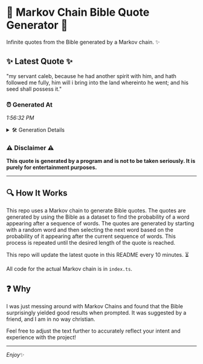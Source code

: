 # 📖 Markov Chain Bible Quote Generator 📖

Infinite quotes from the Bible generated by a Markov chain. ✨

## ✨ Latest Quote ✨
"my servant caleb, because he had another spirit with him, and hath followed me fully, him will i bring into the land whereinto he went; and his seed shall possess it."

### ⏰ Generated At
*1:56:32 PM*

<details>
    <summary>🛠️ Generation Details</summary>
    <p>
        <strong>🌱 Seed:</strong> my<br>
        <strong>🔄 Iterations:</strong> 30<br>
        <strong>📜 Context History:</strong><br>[ my ]: servant<br>[ my, servant ]: caleb,<br>[ my, servant, caleb, ]: because<br>[ my, servant, caleb,, because ]: he<br>[ my, servant, caleb,, because, he ]: had<br>[ my, servant, caleb,, because, he, had ]: another<br>[ servant, caleb,, because, he, had, another ]: spirit<br>[ caleb,, because, he, had, another, spirit ]: with<br>[ because, he, had, another, spirit, with ]: him,<br>[ he, had, another, spirit, with, him, ]: and<br>[ had, another, spirit, with, him,, and ]: hath<br>[ another, spirit, with, him,, and, hath ]: followed<br>[ spirit, with, him,, and, hath, followed ]: me<br>[ with, him,, and, hath, followed, me ]: fully,<br>[ him,, and, hath, followed, me, fully, ]: him<br>[ and, hath, followed, me, fully,, him ]: will<br>[ hath, followed, me, fully,, him, will ]: i<br>[ followed, me, fully,, him, will, i ]: bring<br>[ me, fully,, him, will, i, bring ]: into<br>[ fully,, him, will, i, bring, into ]: the<br>[ him, will, i, bring, into, the ]: land<br>[ will, i, bring, into, the, land ]: whereinto<br>[ i, bring, into, the, land, whereinto ]: he<br>[ bring, into, the, land, whereinto, he ]: went;<br>[ into, the, land, whereinto, he, went; ]: and<br>[ the, land, whereinto, he, went;, and ]: his<br>[ land, whereinto, he, went;, and, his ]: seed<br>[ whereinto, he, went;, and, his, seed ]: shall<br>[ he, went;, and, his, seed, shall ]: possess<br>[ went;, and, his, seed, shall, possess ]: it.<br>
    </p>
</details>

### ⚠️ Disclaimer ⚠️
**This quote is generated by a program and is not to be taken seriously. It is purely for entertainment purposes.**

---

## 🔍 How It Works

This repo uses a Markov chain to generate Bible quotes. The quotes are generated by using the Bible as a dataset to find the probability of a word appearing after a sequence of words. The quotes are generated by starting with a random word and then selecting the next word based on the probability of it appearing after the current sequence of words. This process is repeated until the desired length of the quote is reached.

This repo will update the latest quote in this README every 10 minutes. ⏳

All code for the actual Markov chain is in `index.ts`.

## ❓ Why

I was just messing around with Markov Chains and found that the Bible surprisingly yielded good results when prompted. 
It was suggested by a friend, and I am in no way christian.

Feel free to adjust the text further to accurately reflect your intent and experience with the project!

---

*Enjoy*✨
